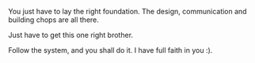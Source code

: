 You just have to lay the right foundation. The design, communication and building chops are all there.

Just have to get this one right brother.

Follow the system, and you shall do it. I have full faith in you :).
